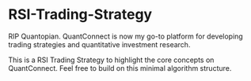 # RSI-Trading-Strategy
RIP Quantopian. QuantConnect is now my go-to platform for developing trading strategies and quantitative investment research. 

This is a RSI Trading Strategy to highlight the core concepts on QuantConnect. Feel free to build on this minimal algorithm structure. 
